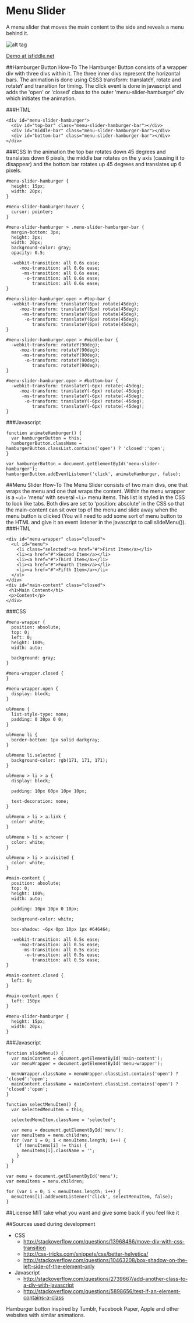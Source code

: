 # Menu Slider

A menu slider that moves the main content to the side and reveals a menu behind it.

![alt tag](https://raw.github.com/marcusmolchany/menu-slider/master/menu-slider-demo.gif)

[Demo at jsfiddle.net](http://jsfiddle.net/marcusmolchany/hjb5cwh1/1/)


##Hamburger Button How-To
The Hamburger Button consists of a wrapper div with three divs within it. The three inner divs represent the horizontal bars. The animation is done using CSS3 transform: translateY, rotate and rotateY and transition for timing. The click event is done in javascript and adds the 'open' or 'closed' class to the outer 'menu-slider-hamburger' div which initiates the animation.

###HTML
```
<div id="menu-slider-hamburger">
  <div id="top-bar" class="menu-slider-hamburger-bar"></div>
  <div id="middle-bar" class="menu-slider-hamburger-bar"></div>
  <div id="bottom-bar" class="menu-slider-hamburger-bar"></div>
</div>
```
###CSS
In the animation the top bar rotates down 45 degrees and translates down 6 pixels, the middle bar rotates on the y axis (causing it to disappear) and the bottom bar rotates up 45 degrees and translates up 6 pixels.
```
#menu-slider-hamburger {
  height: 15px;
  width: 20px;
}

#menu-slider-hamburger:hover {
  cursor: pointer;
}

#menu-slider-hamburger > .menu-slider-hamburger-bar {
  margin-bottom: 3px;
  height: 3px;
  width: 20px;
  background-color: gray;
  opacity: 0.5;

  -webkit-transition: all 0.6s ease;
     -moz-transition: all 0.6s ease;
      -ms-transition: all 0.6s ease;
       -o-transition: all 0.6s ease;
          transition: all 0.6s ease;
}

#menu-slider-hamburger.open > #top-bar {
  -webkit-transform: translateY(6px) rotate(45deg);
     -moz-transform: translateY(6px) rotate(45deg);
      -ms-transform: translateY(6px) rotate(45deg);
       -o-transform: translateY(6px) rotate(45deg);
          transform: translateY(6px) rotate(45deg);
}

#menu-slider-hamburger.open > #middle-bar {
  -webkit-transform: rotateY(90deg);
     -moz-transform: rotateY(90deg);
      -ms-transform: rotateY(90deg);
       -o-transform: rotateY(90deg);
          transform: rotateY(90deg);
}

#menu-slider-hamburger.open > #bottom-bar {
  -webkit-transform: translateY(-6px) rotate(-45deg);
     -moz-transform: translateY(-6px) rotate(-45deg);
      -ms-transform: translateY(-6px) rotate(-45deg);
       -o-transform: translateY(-6px) rotate(-45deg);
          transform: translateY(-6px) rotate(-45deg);
}
```
###Javascript
```
function animateHamburger() {
  var hamburgerButton = this;
  hamburgerButton.className = hamburgerButton.classList.contains('open') ? 'closed':'open';
}

var hamburgerButton = document.getElementById('menu-slider-hamburger');
hamburgerButton.addEventListener('click', animateHamburger, false);
```

##Menu Slider How-To
The Menu Slider consists of two main divs, one that wraps the menu and one that wraps the content. Within the menu wrapper is a `<ul>` 'menu' with several `<li>` menu items. This list is styled in the CSS to look like tabs. Both divs are set to 'position: absolute' in the CSS so that the main-content can sit over top of the menu and slide away when the menu button is clicked (You will need to add some sort of menu button to the HTML and give it an event listener in the javascript to call slideMenu()).
###HTML
```
<div id="menu-wrapper" class="closed">
  <ul id="menu">
    <li class="selected"><a href="#">First Item</a></li>
    <li><a href="#">Second Item</a></li>
    <li><a href="#">Third Item</a></li>
    <li><a href="#">Fourth Item</a></li>
    <li><a href="#">Fifth Item</a></li>
  </ul>
</div>
<div id="main-content" class="closed">
 <h1>Main Content</h1>
 <p>Content</p>
</div>
```
###CSS
```
#menu-wrapper {
  position: absolute;
  top: 0;
  left: 0;
  height: 100%;
  width: auto;

  background: gray;
}

#menu-wrapper.closed {
}

#menu-wrapper.open {
  display: block;
}

ul#menu {
  list-style-type: none;
  padding: 0 30px 0 0;
}

ul#menu li {
  border-bottom: 1px solid darkgray;
}

ul#menu li.selected {
  background-color: rgb(171, 171, 171);
}

ul#menu > li > a {
  display: block;

  padding: 10px 60px 10px 10px;

  text-decoration: none;
}

ul#menu > li > a:link {
  color: white;
}

ul#menu > li > a:hover {
  color: white;
}

ul#menu > li > a:visited {
  color: white;
}

#main-content {
  position: absolute;
  top: 0;
  height: 100%;
  width: auto;

  padding: 10px 10px 0 10px;

  background-color: white;

  box-shadow: -6px 0px 10px 1px #646464;

  -webkit-transition: all 0.5s ease;
     -moz-transition: all 0.5s ease;
      -ms-transition: all 0.5s ease;
       -o-transition: all 0.5s ease;
          transition: all 0.5s ease;
}

#main-content.closed {
  left: 0;
}

#main-content.open {
  left: 150px
}

#menu-slider-hamburger {
  height: 15px;
  width: 20px;
}
```
###Javascript
```
function slideMenu() {
  var mainContent = document.getElementById('main-content');
  var menuWrapper = document.getElementById('menu-wrapper');

  menuWrapper.className = menuWrapper.classList.contains('open') ? 'closed':'open';
  mainContent.className = mainContent.classList.contains('open') ? 'closed':'open';
}

function selectMenuItem() {
  var selectedMenuItem = this;

  selectedMenuItem.className = 'selected';

  var menu = document.getElementById('menu');
  var menuItems = menu.children;
  for (var i = 0; i < menuItems.length; i++) {
    if (menuItems[i] != this) {
      menuItems[i].className = '';
    }
  }
}

var menu = document.getElementById('menu');
var menuItems = menu.children;

for (var i = 0; i < menuItems.length; i++) {
  menuItems[i].addEventListener('click', selectMenuItem, false);
}
```

##License
MIT take what you want and give some back if you feel like it

##Sources used during development
* CSS  
  * http://stackoverflow.com/questions/13968486/move-div-with-css-transition  
  * http://css-tricks.com/snippets/css/better-helvetica/  
  * http://stackoverflow.com/questions/10463208/box-shadow-on-the-left-side-of-the-element-only  
* Javascript  
  * http://stackoverflow.com/questions/2739667/add-another-class-to-a-div-with-javascript  
  * http://stackoverflow.com/questions/5898656/test-if-an-element-contains-a-class  

Hamburger button inspired by Tumblr, Facebook Paper, Apple and other websites with similar animations.
